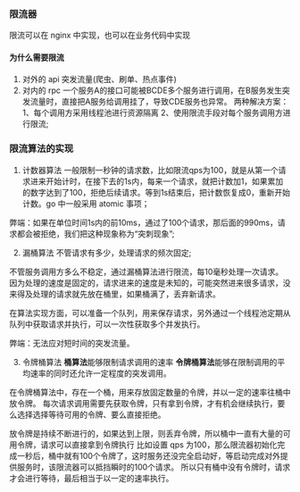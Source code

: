 ### 限流器

限流可以在 nginx 中实现，也可以在业务代码中实现

#### 为什么需要限流
1. 对外的 api
  突发流量(爬虫、刷单、热点事件)
2. 对内的 rpc
  一个服务A的接口可能被BCDE多个服务进行调用，在B服务发生突发流量时，直接把A服务给调用挂了，导致CDE服务也异常。 
  两种解决方案： 1、每个调用方采用线程池进行资源隔离 2、使用限流手段对每个服务调用方进行限流;

### 限流算法的实现
1. 计数器算法
一般限制一秒钟的请求数，比如限流qps为100，就是从第一个请求进来开始计时，在接下去的1s内，每来一个请求，就把计数加1，如果累加的数字达到了100，拒绝后续请求。等到1s结束后，把计数恢复成0，重新开始计数。go 中一般采用 atomic 事项；

弊端：如果在单位时间1s内的前10ms，通过了100个请求，那后面的990ms，请求都会被拒绝，我们把这种现象称为“突刺现象”;

2. 漏桶算法
不管请求有多少，处理请求的频次固定;

不管服务调用方多么不稳定，通过漏桶算法进行限流，每10毫秒处理一次请求。因为处理的速度是固定的，请求进来的速度是未知的，可能突然进来很多请求，没来得及处理的请求就先放在桶里，如果桶满了，丢弃新请求。

在算法实现方面，可以准备一个队列，用来保存请求，另外通过一个线程池定期从队列中获取请求并执行，可以一次性获取多个并发执行。

弊端：无法应对短时间的突发流量。

3. 令牌桶算法
**桶算法**能够限制请求调用的速率
**令牌桶算法**能够在限制调用的平均速率的同时还允许一定程度的突发调用。

在令牌桶算法中，存在一个桶，用来存放固定数量的令牌，并以一定的速率往桶中放令牌。
每次请求调用需要先获取令牌，只有拿到令牌，才有机会继续执行，要么选择选择等待可用的令牌、要么直接拒绝。

放令牌是持续不断进行的，如果达到上限，则丢弃令牌，所以桶中一直有大量的可用令牌，请求可以直接拿到令牌执行
比如设置 qps 为100，那么限流器初始化完成一秒后，桶中就有100个令牌了，这时服务还没完全启动好，等启动完成对外提供服务时，该限流器可以抵挡瞬时的100个请求。
所以只有桶中没有令牌时，请求才会进行等待，最后相当于以一定的速率执行。
